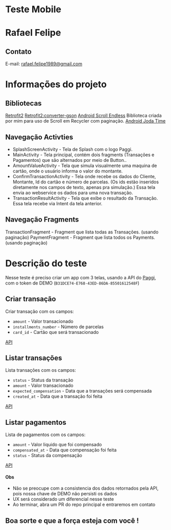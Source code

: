 # Teste Mobile

# Rafael Felipe

## Contato
E-mail: rafael.felipe1989@gmail.com

# Informações do projeto

## Bibliotecas

[Retrofit2]()
[Retrofit2:converter-gson]()
[Android Scroll Endless]() Biblioteca criada por mim para uso de Scroll em Recycler com paginação.
[Android Joda Time]()

## Navegação Activties

* SplashScreenActivity - Tela de Splash com o logo Paggi.
* MainActivity - Tela principal, contém dois fragments (Transações e Pagamentos) que são alternados por meio de Button..
* AmountValueActivity - Tela que simula visualmente uma maquina de cartão, onde o usuário informa o valor do montante.
* ConfirmTransactionActivity - Tela onde recebe os dados do Cliente, Montante, Id do cartão e número de parcelas. (Os ids estão inseridos diretamente nos campos de texto, apenas pra simulação.)
                               Essa tela envia ao webservice os dados para uma nova transação.
* TransactionResultActivity - Tela que exibe o resultado da Transação. Essa tela recebe via Intent da tela anterior.
							   
## Navegação Fragments

TransactionFragment - Fragment que lista todas as Transações. (usando paginação)
PaymentFragment - Fragment que lista todos os Payments. (usando paginação)
							 							   
# Descrição do teste

Nesse teste é preciso criar um app com 3 telas, usando a API do [Paggi](http://docs.paggi.com/), com o token de DEMO (`B31DCE74-E768-43ED-86DA-85501612548F`)

## Criar transação
Criar transação com os campos:

 - `amount` - Valor transacionado
 - `installments_number` - Número de parcelas
 - `card_id` - Cartão que será transacionado

[API](http://docs.paggi.com/docs/charges-2)

## Listar transações
Lista transações com os campos:

 - `status` - Status da transação
 - `amount` - Valor transacionado
 - `expected_compensation` - Data que a transações será compensada
 - `created_at` - Data que a transação foi feita

[API](http://docs.paggi.com/docs/charges)

## Listar pagamentos
Lista de pagamentos com os campos:

 - `amount` - Valor liquido que foi compensado
 - `compensated_at` - Data que compensação foi feita
 - `status` - Status da compensação

[API](http://docs.paggi.com/docs/compensations)

#### Obs
* Não se preocupe com a consistencia dos dados retornados pela API, pois nossa chave de DEMO não persisti os dados
* UX será considerado um diferencial nesse teste
* Ao terminar, abra um PR do repo principal e entraremos em contato

## Boa sorte e que a força esteja com você !
